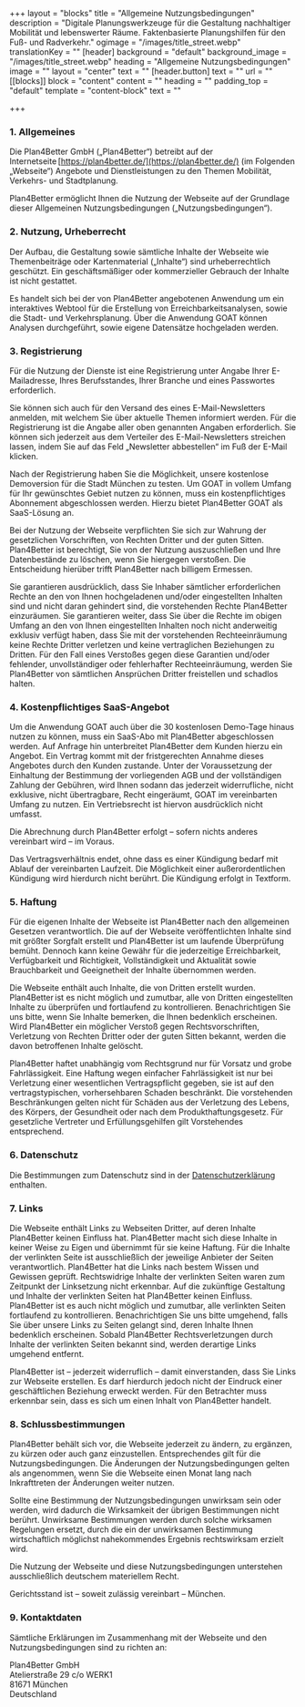 +++
layout = "blocks"
title = "Allgemeine Nutzungsbedingungen"
description = "Digitale Planungswerkzeuge für die Gestaltung nachhaltiger Mobilität und lebenswerter Räume. Faktenbasierte Planungshilfen für den Fuß- und Radverkehr."
ogimage = "/images/title_street.webp"
translationKey = ""
[header]
background = "default"
background_image = "/images/title_street.webp"
heading = "Allgemeine Nutzungsbedingungen"
image = ""
layout = "center"
text = ""
[header.button]
text = ""
url = ""
[[blocks]]
block = "content"
content = ""
heading = ""
padding_top = "default"
template = "content-block"
text = ""

+++
 

### 1. Allgemeines 

Die Plan4Better GmbH („Plan4Better“) betreibt auf der Internetseite [https://plan4better.de/](https://plan4better.de/) (im Folgenden „Webseite“) Angebote und Dienstleistungen zu den Themen Mobilität, Verkehrs- und Stadtplanung. 

Plan4Better ermöglicht Ihnen die Nutzung der Webseite auf der Grundlage dieser Allgemeinen Nutzungsbedingungen („Nutzungsbedingungen“). 

### 2. Nutzung, Urheberrecht 

Der Aufbau, die Gestaltung sowie sämtliche Inhalte der Webseite wie Themenbeiträge oder Kartenmaterial („Inhalte“) sind urheberrechtlich geschützt. Ein geschäftsmäßiger oder kommerzieller Gebrauch der Inhalte ist nicht gestattet. 

Es handelt sich bei der von Plan4Better angebotenen Anwendung um ein interaktives Webtool für die Erstellung von Erreichbarkeitsanalysen, sowie die Stadt- und Verkehrsplanung. Über die Anwendung GOAT können Analysen durchgeführt, sowie eigene Datensätze hochgeladen werden. 

### 3. Registrierung 

Für die Nutzung der Dienste ist eine Registrierung unter Angabe Ihrer E-Mailadresse, Ihres Berufsstandes, Ihrer Branche und eines Passwortes erforderlich.   

Sie können sich auch für den Versand des eines E-Mail-Newsletters anmelden, mit welchem Sie über aktuelle Themen informiert werden. Für die Registrierung ist die Angabe aller oben genannten Angaben erforderlich. Sie können sich jederzeit aus dem Verteiler des E-Mail-Newsletters streichen lassen, indem Sie auf das Feld „Newsletter abbestellen“ im Fuß der E-Mail klicken. 

Nach der Registrierung haben Sie die Möglichkeit, unsere kostenlose Demoversion für die Stadt München zu testen. Um GOAT in vollem Umfang für Ihr gewünschtes Gebiet nutzen zu können, muss ein kostenpflichtiges Abonnement abgeschlossen werden. Hierzu bietet Plan4Better GOAT als SaaS-Lösung an.  

Bei der Nutzung der Webseite verpflichten Sie sich zur Wahrung der gesetzlichen Vorschriften, von Rechten Dritter und der guten Sitten. Plan4Better ist berechtigt, Sie von der Nutzung auszuschließen und Ihre Datenbestände zu löschen, wenn Sie hiergegen verstoßen. Die Entscheidung hierüber trifft Plan4Better nach billigem Ermessen. 

Sie garantieren ausdrücklich, dass Sie Inhaber sämtlicher erforderlichen Rechte an den von Ihnen hochgeladenen und/oder eingestellten Inhalten sind und nicht daran gehindert sind, die vorstehenden Rechte Plan4Better einzuräumen. Sie garantieren weiter, dass Sie über die Rechte im obigen Umfang an den von Ihnen eingestellten Inhalten noch nicht anderweitig exklusiv verfügt haben, dass Sie mit der vorstehenden Rechteeinräumung keine Rechte Dritter verletzen und keine vertraglichen Beziehungen zu Dritten. Für den Fall eines Verstoßes gegen diese Garantien und/oder fehlender, unvollständiger oder fehlerhafter Rechteeinräumung, werden Sie Plan4Better von sämtlichen Ansprüchen Dritter freistellen und schadlos halten. 

### 4. Kostenpflichtiges SaaS-Angebot 

Um die Anwendung GOAT auch über die 30 kostenlosen Demo-Tage hinaus nutzen zu können, muss ein SaaS-Abo mit Plan4Better abgeschlossen werden.  Auf Anfrage hin unterbreitet Plan4Better dem Kunden hierzu ein Angebot. Ein Vertrag kommt mit der fristgerechten Annahme dieses Angebotes durch den Kunden zustande. Unter der Voraussetzung der Einhaltung der Bestimmung der vorliegenden AGB und der vollständigen Zahlung der Gebühren, wird Ihnen sodann das jederzeit widerrufliche, nicht exklusive, nicht übertragbare, Recht eingeräumt, GOAT im vereinbarten Umfang zu nutzen. Ein Vertriebsrecht ist hiervon ausdrücklich nicht umfasst.  

Die Abrechnung durch Plan4Better erfolgt – sofern nichts anderes vereinbart wird – im Voraus.  

Das Vertragsverhältnis endet, ohne dass es einer Kündigung bedarf mit Ablauf der vereinbarten Laufzeit. Die Möglichkeit einer außerordentlichen Kündigung wird hierdurch nicht berührt. Die Kündigung erfolgt in Textform. 

### 5. Haftung 

Für die eigenen Inhalte der Webseite ist Plan4Better nach den allgemeinen Gesetzen verantwortlich. Die auf der Webseite veröffentlichten Inhalte sind mit größter Sorgfalt erstellt und Plan4Better ist um laufende Überprüfung bemüht. Dennoch kann keine Gewähr für die jederzeitige Erreichbarkeit, Verfügbarkeit und Richtigkeit, Vollständigkeit und Aktualität sowie Brauchbarkeit und Geeignetheit der Inhalte übernommen werden. 

Die Webseite enthält auch Inhalte, die von Dritten erstellt wurden. Plan4Better ist es nicht möglich und zumutbar, alle von Dritten eingestellten Inhalte zu überprüfen und fortlaufend zu kontrollieren. Benachrichtigen Sie uns bitte, wenn Sie Inhalte bemerken, die Ihnen bedenklich erscheinen. Wird Plan4Better ein möglicher Verstoß gegen Rechtsvorschriften, Verletzung von Rechten Dritter oder der guten Sitten bekannt, werden die davon betroffenen Inhalte gelöscht. 

Plan4Better haftet unabhängig vom Rechtsgrund nur für Vorsatz und grobe Fahrlässigkeit. Eine Haftung wegen einfacher Fahrlässigkeit ist nur bei Verletzung einer wesentlichen Vertragspflicht gegeben, sie ist auf den vertragstypischen, vorhersehbaren Schaden beschränkt. Die vorstehenden Beschränkungen gelten nicht für Schäden aus der Verletzung des Lebens, des Körpers, der Gesundheit oder nach dem Produkthaftungsgesetz. Für gesetzliche Vertreter und Erfüllungsgehilfen gilt Vorstehendes entsprechend. 

### 6. Datenschutz 

Die Bestimmungen zum Datenschutz sind in der [Datenschutzerklärung](/privacy/) enthalten. 

### 7. Links 

Die Webseite enthält Links zu Webseiten Dritter, auf deren Inhalte Plan4Better keinen Einfluss hat. Plan4Better macht sich diese Inhalte in keiner Weise zu Eigen und übernimmt für sie keine Haftung. Für die Inhalte der verlinkten Seite ist ausschließlich der jeweilige Anbieter der Seiten verantwortlich. Plan4Better hat die Links nach bestem Wissen und Gewissen geprüft. Rechtswidrige Inhalte der verlinkten Seiten waren zum Zeitpunkt der Linksetzung nicht erkennbar. Auf die zukünftige Gestaltung und Inhalte der verlinkten Seiten hat Plan4Better keinen Einfluss. Plan4Better ist es auch nicht möglich und zumutbar, alle verlinkten Seiten fortlaufend zu kontrollieren. Benachrichtigen Sie uns bitte umgehend, falls Sie über unsere Links zu Seiten gelangt sind, deren Inhalte Ihnen bedenklich erscheinen. Sobald Plan4Better Rechtsverletzungen durch Inhalte der verlinkten Seiten bekannt sind, werden derartige Links umgehend entfernt. 

Plan4Better ist – jederzeit widerruflich – damit einverstanden, dass Sie Links zur Webseite erstellen. Es darf hierdurch jedoch nicht der Eindruck einer geschäftlichen Beziehung erweckt werden. Für den Betrachter muss erkennbar sein, dass es sich um einen Inhalt von Plan4Better handelt. 

### 8. Schlussbestimmungen 

Plan4Better behält sich vor, die Webseite jederzeit zu ändern, zu ergänzen, zu kürzen oder auch ganz einzustellen. Entsprechendes gilt für die Nutzungsbedingungen. Die Änderungen der Nutzungsbedingungen gelten als angenommen, wenn Sie die Webseite einen Monat lang nach Inkrafttreten der Änderungen weiter nutzen. 

Sollte eine Bestimmung der Nutzungsbedingungen unwirksam sein oder werden, wird dadurch die Wirksamkeit der übrigen Bestimmungen nicht berührt. Unwirksame Bestimmungen werden durch solche wirksamen Regelungen ersetzt, durch die ein der unwirksamen Bestimmung wirtschaftlich möglichst nahekommendes Ergebnis rechtswirksam erzielt wird. 

Die Nutzung der Webseite und diese Nutzungsbedingungen unterstehen ausschließlich deutschem materiellem Recht. 

Gerichtsstand ist – soweit zulässig vereinbart – München. 

### 9. Kontaktdaten 

Sämtliche Erklärungen im Zusammenhang mit der Webseite und den Nutzungsbedingungen sind zu richten an: 

Plan4Better GmbH  
Atelierstraße 29 c/o WERK1  
81671 München  
Deutschland
